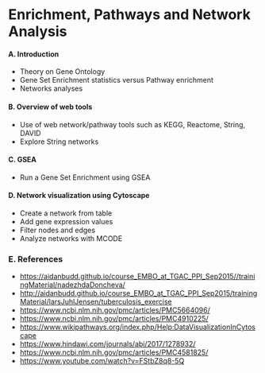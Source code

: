 # Enrichment, Pathways and Network Analysis

#### A. Introduction
- Theory on Gene Ontology 
- Gene Set Enrichment statistics versus Pathway enrichment
- Networks analyses

#### B. Overview of web tools
- Use of web network/pathway tools such as KEGG, Reactome, String, DAVID
- Explore String networks

#### C. GSEA
- Run a Gene Set Enrichment using GSEA

#### D. Network visualization using Cytoscape
- Create a network from table
- Add gene expression values
- Filter nodes and edges
- Analyze networks with MCODE

### E. References
- https://aidanbudd.github.io/course_EMBO_at_TGAC_PPI_Sep2015//trainingMaterial/nadezhdaDoncheva/
- http://aidanbudd.github.io/course_EMBO_at_TGAC_PPI_Sep2015/trainingMaterial/larsJuhlJensen/tuberculosis_exercise
- https://www.ncbi.nlm.nih.gov/pmc/articles/PMC5664096/
- https://www.ncbi.nlm.nih.gov/pmc/articles/PMC4910225/
- https://www.wikipathways.org/index.php/Help:DataVisualizationInCytoscape
- https://www.hindawi.com/journals/abi/2017/1278932/
- https://www.ncbi.nlm.nih.gov/pmc/articles/PMC4581825/
- https://www.youtube.com/watch?v=FStbZ8q8-5Q
